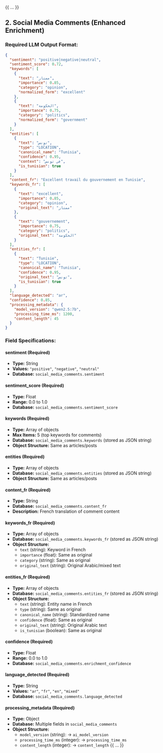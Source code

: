 {{ ... }}
## 2. Social Media Comments (Enhanced Enrichment)

### Required LLM Output Format:

```json
{
  "sentiment": "positive|negative|neutral",
  "sentiment_score": 0.72,
  "keywords": [
    {
      "text": "ممتاز",
      "importance": 0.85,
      "category": "opinion",
      "normalized_form": "excellent"
    },
    {
      "text": "الحكومة",
      "importance": 0.75,
      "category": "politics",
      "normalized_form": "government"
    }
  ],
  "entities": [
    {
      "text": "تونس",
      "type": "LOCATION",
      "canonical_name": "Tunisia",
      "confidence": 0.95,
      "context": "في تونس",
      "is_tunisian": true
    }
  ],
  "content_fr": "Excellent travail du gouvernement en Tunisie",
  "keywords_fr": [
    {
      "text": "excellent",
      "importance": 0.85,
      "category": "opinion",
      "original_text": "ممتاز"
    },
    {
      "text": "gouvernement",
      "importance": 0.75,
      "category": "politics",
      "original_text": "الحكومة"
    }
  ],
  "entities_fr": [
    {
      "text": "Tunisie",
      "type": "LOCATION",
      "canonical_name": "Tunisia",
      "confidence": 0.95,
      "original_text": "تونس",
      "is_tunisian": true
    }
  ],
  "language_detected": "ar",
  "confidence": 0.85,
  "processing_metadata": {
    "model_version": "qwen2.5:7b",
    "processing_time_ms": 1200,
    "content_length": 45
  }
}
```

### Field Specifications:

#### **sentiment** (Required)
- **Type:** String
- **Values:** `"positive"`, `"negative"`, `"neutral"`
- **Database:** `social_media_comments.sentiment`

#### **sentiment_score** (Required)
- **Type:** Float
- **Range:** 0.0 to 1.0
- **Database:** `social_media_comments.sentiment_score`

#### **keywords** (Required)
- **Type:** Array of objects
- **Max Items:** 5 (top keywords for comments)
- **Database:** `social_media_comments.keywords` (stored as JSON string)
- **Object Structure:** Same as articles/posts

#### **entities** (Required)
- **Type:** Array of objects
- **Database:** `social_media_comments.entities` (stored as JSON string)
- **Object Structure:** Same as articles/posts

#### **content_fr** (Required)
- **Type:** String
- **Database:** `social_media_comments.content_fr`
- **Description:** French translation of comment content

#### **keywords_fr** (Required)
- **Type:** Array of objects
- **Database:** `social_media_comments.keywords_fr` (stored as JSON string)
- **Object Structure:**
  - `text` (string): Keyword in French
  - `importance` (float): Same as original
  - `category` (string): Same as original
  - `original_text` (string): Original Arabic/mixed text

#### **entities_fr** (Required)
- **Type:** Array of objects
- **Database:** `social_media_comments.entities_fr` (stored as JSON string)
- **Object Structure:**
  - `text` (string): Entity name in French
  - `type` (string): Same as original
  - `canonical_name` (string): Standardized name
  - `confidence` (float): Same as original
  - `original_text` (string): Original Arabic text
  - `is_tunisian` (boolean): Same as original

#### **confidence** (Required)
- **Type:** Float
- **Range:** 0.0 to 1.0
- **Database:** `social_media_comments.enrichment_confidence`

#### **language_detected** (Required)
- **Type:** String
- **Values:** `"ar"`, `"fr"`, `"en"`, `"mixed"`
- **Database:** `social_media_comments.language_detected`

#### **processing_metadata** (Required)
- **Type:** Object
- **Database:** Multiple fields in `social_media_comments`
- **Object Structure:**
  - `model_version` (string): → `ai_model_version`
  - `processing_time_ms` (integer): → `processing_time_ms`
  - `content_length` (integer): → `content_length`
{{ ... }}
